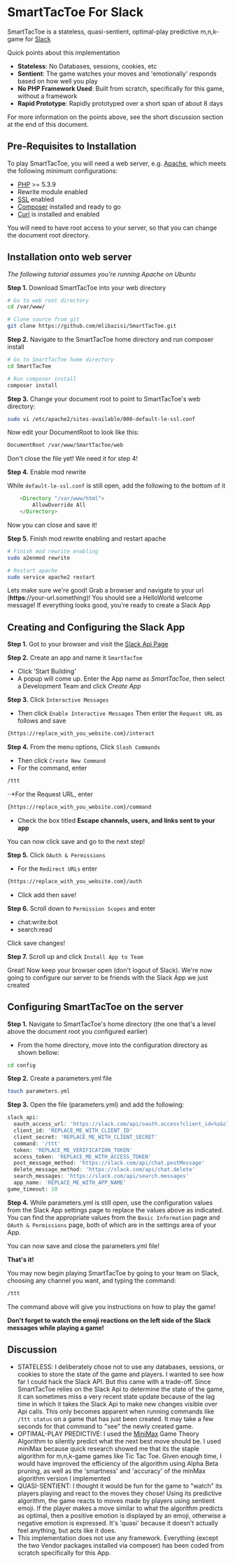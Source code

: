 SmartTacToe For Slack
=======================
SmartTacToe is a stateless, quasi-sentient, optimal-play predictive m,n,k-game for [Slack](https://slack.com)

Quick points about this implementation
- **Stateless**: No Databases, sessions, cookies, etc
- **Sentient**: The game watches your moves and 'emotionally' responds based on how well you play
- **No PHP Framework Used**: Built from scratch, specifically for this game, without a framework
- **Rapid Prototype**: Rapidly prototyped over a short span of about 8 days

For more information on the points above, see the short discussion section at the end of this document.

## Pre-Requisites to Installation

To play SmartTacToe, you will need a web server, e.g. [Apache](https://httpd.apache.org/),
which meets the following minimum configurations:

- [PHP](http://php.net/) >= 5.3.9
- Rewrite module enabled
- [SSL](https://en.wikipedia.org/wiki/Transport_Layer_Security) enabled
- [Composer](https://getcomposer.org) installed and ready to go
- [Curl](http://php.net/manual/en/book.curl.php) is installed and enabled

You will need to have root access to your server, so that you can change the document root directory.

## Installation onto web server

*The following tutorial assumes you're running Apache on Ubuntu*

**Step 1.** Download SmartTacToe into your web directory

```bash
# Go to web root directory
cd /var/www/

# Clone source from git
git clone https://github.com/mlibazisi/SmartTacToe.git
```

**Step 2.** Navigate to the SmartTacToe home directory and run composer install

```bash
# Go to SmartTacToe home directory
cd SmartTacToe

# Run composer install
composer install
```

**Step 3.** Change your document root to point to SmartTacToe's web directory:

 ```bash
 sudo vi /etc/apache2/sites-available/000-default-le-ssl.conf
 ```
 Now edit your DocumentRoot to look like this:

 ```bash
 DocumentRoot /var/www/SmartTacToe/web
 ```

Don't close the file yet! We need it for step 4!

**Step 4.** Enable mod rewrite

While `default-le-ssl.conf` is still open, add the following to the bottom of it

```php
    <Directory "/var/www/html">
        AllowOverride All
    </Directory>
```

Now you can close and save it!

**Step 5.** Finish mod rewrite enabling and restart apache

```bash
# Finish mod rewrite enabling
sudo a2enmod rewrite

# Restart apache
sudo service apache2 restart
```

 Lets make sure we're good! Grab a browser and navigate to your url (**https**://your-url.something)! You should see a HelloWorld welcome message!
 If everything looks good, you're ready to create a Slack App

## Creating and Configuring the Slack App

**Step 1.** Got to your browser and visit the [Slack Api Page](https://api.slack.com)

**Step 2.** Create an app and name it `SmartTacToe`
- Click 'Start Building'
- A popup will come up. Enter the App name as *SmartTacToe*, then select a Development Team and click *Create App*

**Step 3.** Click `Interactive Messages`
- Then click `Enable Interactive Messages`
 Then enter the `Request URL` as follows and save

```bash
{https://replace_with_you_website.com}/interact
```

**Step 4.** From the menu options, Click `Slash Commands`
- Then click `Create New Command`
- For the command, enter

```bash
/ttt
```

⋅⋅*For the Request URL, enter

 ```bash
{https://replace_with_you_website.com}/command
 ```

- Check the box titled **Escape channels, users, and links sent to your app**

You can now click save and go to the next step!

**Step 5.** Click `OAuth & Permissions`
- For the `Redirect URLs` enter

 ```bash
{https://replace_with_you_website.com}/auth
 ```
- Click add then save!

**Step 6.** Scroll down to `Permission Scopes` and enter
- chat:write:bot
- search:read

 Click save changes!

**Step 7.** Scroll up and click `Install App to Team`

Great! Now keep your browser open (don't logout of Slack). We're now going
to configure our server to be friends with the Slack App we just created

## Configuring SmartTacToe on the server

**Step 1.** Navigate to SmartTacToe's home directory (the one that's a level above the document root you configured earlier)
- From the home directory, move into the configuration directory as shown bellow:

 ```bash
cd config
 ```
**Step 2.** Create a parameters.yml file

 ```bash
touch parameters.yml
 ```

**Step 3.** Open the file (parameters.yml) and add the following:

```php
slack_api:
  oauth_access_url: 'https://slack.com/api/oauth.access?client_id=%s&client_secret=%s&code=%s'
  client_id: 'REPLACE_ME_WITH_CLIENT_ID'
  client_secret: 'REPLACE_ME_WITH_CLIENT_SECRET'
  command: '/ttt'
  token: 'REPLACE_ME_VERIFICATION_TOKEN'
  access_token: 'REPLACE_ME_WITH_ACCESS_TOKEN'
  post_message_method: 'https://slack.com/api/chat.postMessage'
  delete_message_method: 'https://slack.com/api/chat.delete'
  search_messages: 'https://slack.com/api/search.messages'
  app_name: 'REPLACE_ME_WITH_APP_NAME'
game_timeout: 10
```

**Step 4.** While parameters.yml is still open, use the configuration values from the Slack App
settings page to replace the values above as indicated. You can find the appropriate values
from the `Basic Information` page and `OAuth & Permissions` page, both of which are in the
settings area of your App.

You can now save and close the parameters.yml file!

**That's it!**

You may now begin playing SmartTacToe by going to your team on Slack, choosing any channel you want,
and typing the command:

 ```bash
/ttt
 ```

The command above will give you instructions on how to play the game!

**Don't forget to watch the emoji reactions on the left side of the Slack messages while playing a game!**

## Discussion

- STATELESS: I deliberately chose not to use any databases, sessions, or cookies to store
  the state of the game and players. I wanted to see how far I
  could hack the Slack API. But this came with a trade-off. Since SmartTacToe relies on the Slack Api
  to determine the state of the game, it can sometimes miss a very recent state update because
  of the lag time in which it takes the Slack Api to make new changes visible over Api calls. This
  only becomes apparent when running commands like `/ttt status` on a game that has just been created. It may take a
  few seconds for that command to "see" the newly created game.
- OPTIMAL-PLAY PREDICTIVE: I used the [MiniMax](https://en.wikipedia.org/wiki/Minimax)
  Game Theory Algorithm to silently predict what the next best move should be. I used miniMax because quick
  research showed me that its the staple algorithm for m,n,k-game games like Tic Tac Toe.
  Given enough time, I would have improved the efficiency of the algorithm using Alpha Beta pruning, as well
  as the 'smartness' and 'accuracy' of the minMax algorithm version I implemented
- QUASI-SENTIENT: I thought it would be fun for the game to "watch" its players
  playing and react to the moves they chose! Using its predictive algorithm, the game reacts to moves made by
  players using sentient emoji. If the player makes a move similar to what the algorithm
  predicts as optimal, then a positive emotion is displayed by an emoji, otherwise a
  negative emotion is expressed. It's 'quasi' because it doesn't actually feel anything, but
  acts like it does.
- This implementation does not use any framework. Everything (except the two Vendor packages installed via composer) has been
  coded from scratch specifically for this App.
